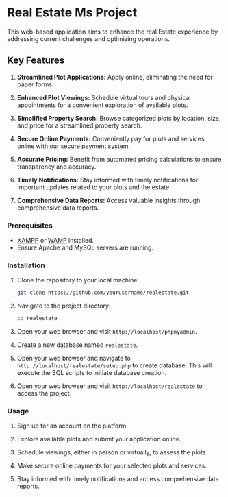 
# Real Estate Ms Project

This web-based application aims to enhance the real Estate experience by addressing current challenges and optimizing operations.

## Key Features

1. **Streamlined Plot Applications:**
   Apply online, eliminating the need for paper forms.

2. **Enhanced Plot Viewings:**
   Schedule virtual tours and physical appointments for a convenient exploration of available plots.

3. **Simplified Property Search:**
   Browse categorized plots by location, size, and price for a streamlined property search.

4. **Secure Online Payments:**
   Conveniently pay for plots and services online with our secure payment system.

5. **Accurate Pricing:**
   Benefit from automated pricing calculations to ensure transparency and accuracy.

6. **Timely Notifications:**
   Stay informed with timely notifications for important updates related to your plots and the estate.

7. **Comprehensive Data Reports:**
   Access valuable insights through comprehensive data reports.

### Prerequisites

- [XAMPP](https://www.apachefriends.org/index.html) or [WAMP](https://www.wampserver.com/en/) installed.
- Ensure Apache and MySQL servers are running.

### Installation

1. Clone the repository to your local machine:

    ```bash
    git clone https://github.com/yourusername/realestate.git
    ```

2. Navigate to the project directory:

    ```bash
    cd realestate
    ```

3. Open your web browser and visit `http://localhost/phpmyadmin`.

4. Create a new database named `realestate`.

5. Open your web browser and navigate to `http://localhost/realestate/setup.php` to create database.
   This will execute the SQL scripts to initiate database creation.
   
7. Open your web browser and visit `http://localhost/realestate` to access the project.

### Usage

1. Sign up for an account on the platform.

2. Explore available plots and submit your application online.

3. Schedule viewings, either in person or virtually, to assess the plots.

4. Make secure online payments for your selected plots and services.

5. Stay informed with timely notifications and access comprehensive data reports.



